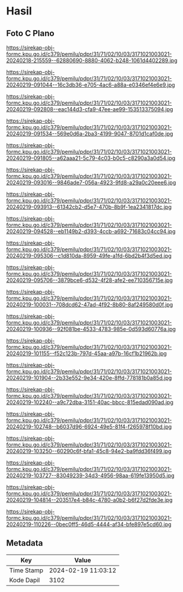 # Hasil

## Foto C Plano

https://sirekap-obj-formc.kpu.go.id/c379/pemilu/pdpr/31/71/02/10/03/3171021003021-20240218-215559--62880690-8880-4062-b248-1061d4402289.jpg

https://sirekap-obj-formc.kpu.go.id/c379/pemilu/pdpr/31/71/02/10/03/3171021003021-20240219-091044--16c3db36-e705-4ac6-a88a-e0346ef4e6e9.jpg

https://sirekap-obj-formc.kpu.go.id/c379/pemilu/pdpr/31/71/02/10/03/3171021003021-20240219-092808--eac144d3-cfa9-47ee-ae99-153513375094.jpg

https://sirekap-obj-formc.kpu.go.id/c379/pemilu/pdpr/31/71/02/10/03/3171021003021-20240219-091534--569e0d6a-2ba3-4199-9047-8701d1caf0de.jpg

https://sirekap-obj-formc.kpu.go.id/c379/pemilu/pdpr/31/71/02/10/03/3171021003021-20240219-091805--a62aaa21-5c79-4c03-b0c5-c8290a3a0d54.jpg

https://sirekap-obj-formc.kpu.go.id/c379/pemilu/pdpr/31/71/02/10/03/3171021003021-20240219-093016--9846ade7-056a-4923-9fd8-a29a0c20eee6.jpg

https://sirekap-obj-formc.kpu.go.id/c379/pemilu/pdpr/31/71/02/10/03/3171021003021-20240219-093913--61342cb2-d5e7-470b-8b9f-1ea2341817dc.jpg

https://sirekap-obj-formc.kpu.go.id/c379/pemilu/pdpr/31/71/02/10/03/3171021003021-20240219-094528--eb1149b2-d393-4ccb-a692-71683c04cc94.jpg

https://sirekap-obj-formc.kpu.go.id/c379/pemilu/pdpr/31/71/02/10/03/3171021003021-20240219-095306--c1d810da-8959-49fe-a1fd-6bd2b4f3d5ed.jpg

https://sirekap-obj-formc.kpu.go.id/c379/pemilu/pdpr/31/71/02/10/03/3171021003021-20240219-095706--3879bce6-d532-4f28-afe2-ee710356715e.jpg

https://sirekap-obj-formc.kpu.go.id/c379/pemilu/pdpr/31/71/02/10/03/3171021003021-20240219-100031--708dcd62-47ad-4f92-8b80-8af249580d0f.jpg

https://sirekap-obj-formc.kpu.go.id/c379/pemilu/pdpr/31/71/02/10/03/3171021003021-20240219-100936--92f081be-4533-4783-985e-0d593d60776a.jpg

https://sirekap-obj-formc.kpu.go.id/c379/pemilu/pdpr/31/71/02/10/03/3171021003021-20240219-101155--f52c123b-797d-45aa-a97b-16cf1b21962b.jpg

https://sirekap-obj-formc.kpu.go.id/c379/pemilu/pdpr/31/71/02/10/03/3171021003021-20240219-101904--2b33e552-9e34-420e-8ffd-778181b0a85d.jpg

https://sirekap-obj-formc.kpu.go.id/c379/pemilu/pdpr/31/71/02/10/03/3171021003021-20240219-102240--a9c72dba-3151-40ac-bbcc-815edad090ad.jpg

https://sirekap-obj-formc.kpu.go.id/c379/pemilu/pdpr/31/71/02/10/03/3171021003021-20240219-102748--b6037d96-6924-49e5-81f4-f265978f10bd.jpg

https://sirekap-obj-formc.kpu.go.id/c379/pemilu/pdpr/31/71/02/10/03/3171021003021-20240219-103250--60290c6f-bfa1-45c8-94e2-ba9fdd36f499.jpg

https://sirekap-obj-formc.kpu.go.id/c379/pemilu/pdpr/31/71/02/10/03/3171021003021-20240219-103727--83049239-34d3-4956-98aa-619fe13950d5.jpg

https://sirekap-obj-formc.kpu.go.id/c379/pemilu/pdpr/31/71/02/10/03/3171021003021-20240219-104814--203517e4-b84c-4780-a0b2-b6f27d2fde3e.jpg

https://sirekap-obj-formc.kpu.go.id/c379/pemilu/pdpr/31/71/02/10/03/3171021003021-20240219-110226--0bec0ff5-46d5-4444-af34-bfe897e5cd60.jpg


## Metadata

| Key        | Value               |
| ---------- | ------------------- |
| Time Stamp | 2024-02-19 11:03:12 |
| Kode Dapil | 3102                |



